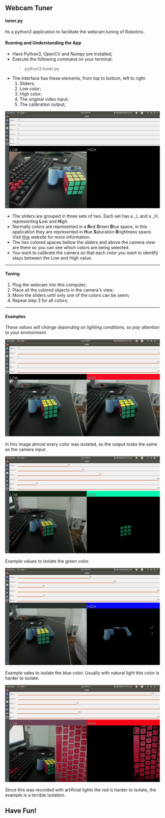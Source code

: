 ## Webcam Tuner

#### tuner.py

Its a python3 application to facilitate the webcam tuning of Robotino.

#### Running and Understanding the App

* Have Python3, OpenCV and Numpy pre installed;
* Execute the following command on your terminal:
    > python3 tuner.py
* The interface has these elements, from top to bottom, left to right:
    1. Sliders;
    2. Low color;
    3. High color;
    4. The original video input;
    5. The calibration output;

![interface](./webcam_tuner/examples/interface.jpg)

* The sliders are grouped in three sets of two. Each set has a \_L and a \_H,
representing **L**ow and **H**igh.
* Normally colors are represented in a **R**ed **G**reen **B**lue space, in this
application they are represented in **H**ue **S**aturation **B**rightness space.
Visit [this](http://www.colorizer.org) website for more information.
* The two colored spaces bellow the sliders and above the camera view are there
so you can see which colors are being selected.
* You want to calibrate the camera so that each color you want to identify stays
between the Low and High value.

---

#### Tuning

1. Plug the webcam into this computer;
2. Place all the colored objects in the camera's view;
3. Move the sliders until only one of the colors can be seem;
4. Repeat step 3 for all colors;

---

#### Examples

*These values will change depending on lighting conditions, so pay attention to
your environment.*

![exampleAll](./webcam_tuner/examples/all.jpg)

In this image almost every color was isolated, so the output looks the same as
the camera input.

![exampleGreen](./webcam_tuner/examples/green.jpg)

Example values to isolate the green color.

![exampleBlue](./webcam_tuner/examples/blue.jpg)

Example vales to isolate the blue color. Usually with natural light this color
is harder to isolate.

![exampleRed](./webcam_tuner/examples/red.jpg)

Since this was recorded with artificial lights the red is harder to isolate, the
example is a terrible isolation.

## Have Fun!
